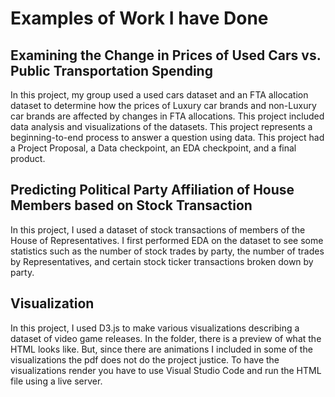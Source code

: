 # Examples of Work I have Done

## Examining the Change in Prices of Used Cars vs. Public Transportation Spending

In this project, my group used a used cars dataset and an FTA allocation dataset to determine how the prices of Luxury car brands and non-Luxury car brands are affected by changes in FTA allocations. This project included data analysis and visualizations of the datasets. This project represents a beginning-to-end process to answer a question using data. This project had a Project Proposal, a Data checkpoint, an EDA checkpoint, and a final product.

## Predicting Political Party Affiliation of House Members based on Stock Transaction

In this project, I used a dataset of stock transactions of members of the House of Representatives. I first performed EDA on the dataset to see some statistics such as the number of stock trades by party, the number of trades by Representatives, and certain stock ticker transactions broken down by party.

## Visualization

In this project, I used D3.js to make various visualizations describing a dataset of video game releases. In the folder, there is a preview of what the HTML looks like. But, since there are animations I included in some of the visualizations the pdf does not do the project justice. To have the visualizations render you have to use Visual Studio Code and run the HTML file using a live server.
